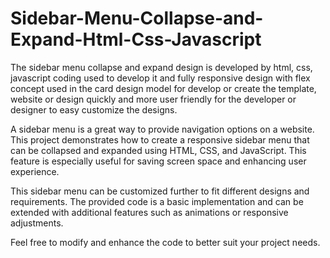 # Sidebar-Menu-Collapse-and-Expand-Html-Css-Javascript
The  sidebar menu collapse and expand design is developed by html, css, javascript coding used to develop it and fully responsive design with flex concept used in the card design model for develop or create the template, website or design quickly and more user friendly for the developer or designer to easy customize the designs.


A sidebar menu is a great way to provide navigation options on a website. This project demonstrates how to create a responsive sidebar menu that can be collapsed and expanded using HTML, CSS, and JavaScript. This feature is especially useful for saving screen space and enhancing user experience.


This sidebar menu can be customized further to fit different designs and requirements. The provided code is a basic implementation and can be extended with additional features such as animations or responsive adjustments.

Feel free to modify and enhance the code to better suit your project needs.

